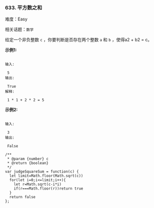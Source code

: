 ### 633. 平方数之和

难度：Easy

相关话题：`数学`

给定一个非负整数 `c` ，你要判断是否存在两个整数  `a`  和  `b` ，使得a2 + b2 = c。



**示例1:** 





```

输入:

 5
输出:

 True
解释:

 1 * 1 + 2 * 2 = 5

```






**示例2:** 





```

输入:

 3
输出:

 False

```



```
/**
 * @param {number} c
 * @return {boolean}
 */
var judgeSquareSum = function(c) {
  let limit=Math.floor(Math.sqrt(c))
  for(let i=0;i<=limit;i++){
    let r=Math.sqrt(c-i*i)
    if(r===Math.floor(r))return true
  }
  return false
};



```

